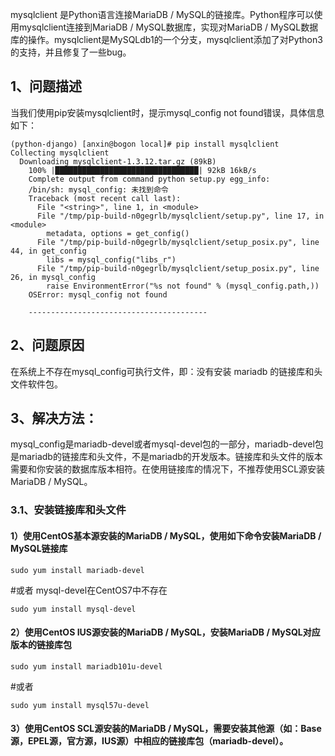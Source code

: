 mysqlclient 是Python语言连接MariaDB / MySQL的链接库。Python程序可以使用mysqlclient连接到MariaDB / MySQL数据库，实现对MariaDB / MySQL数据库的操作。mysqlclient是MySQLdb1的一个分支，mysqlclient添加了对Python3的支持，并且修复了一些bug。

## 1、问题描述
当我们使用pip安装mysqlclient时，提示mysql_config not found错误，具体信息如下：

```
(python-django) [anxin@bogon local]# pip install mysqlclient
Collecting mysqlclient
  Downloading mysqlclient-1.3.12.tar.gz (89kB)
    100% |████████████████████████████████| 92kB 16kB/s 
    Complete output from command python setup.py egg_info:
    /bin/sh: mysql_config: 未找到命令
    Traceback (most recent call last):
      File "<string>", line 1, in <module>
      File "/tmp/pip-build-n0gegrlb/mysqlclient/setup.py", line 17, in <module>
        metadata, options = get_config()
      File "/tmp/pip-build-n0gegrlb/mysqlclient/setup_posix.py", line 44, in get_config
        libs = mysql_config("libs_r")
      File "/tmp/pip-build-n0gegrlb/mysqlclient/setup_posix.py", line 26, in mysql_config
        raise EnvironmentError("%s not found" % (mysql_config.path,))
    OSError: mysql_config not found
    
    ----------------------------------------
```
## 2、问题原因
在系统上不存在mysql_config可执行文件，即：没有安装 mariadb 的链接库和头文件软件包。

## 3、解决方法：
mysql_config是mariadb-devel或者mysql-devel包的一部分，mariadb-devel包是mariadb的链接库和头文件，不是mariadb的开发版本。链接库和头文件的版本需要和你安装的数据库版本相符。在使用链接库的情况下，不推荐使用SCL源安装MariaDB / MySQL。

### 3.1、安装链接库和头文件
#### 1）使用CentOS基本源安装的MariaDB / MySQL，使用如下命令安装MariaDB / MySQL链接库

```
sudo yum install mariadb-devel
```
#或者 mysql-devel在CentOS7中不存在
```
sudo yum install mysql-devel
```
#### 2）使用CentOS IUS源安装的MariaDB / MySQL，安装MariaDB / MySQL对应版本的链接库包
```
sudo yum install mariadb101u-devel
```
#或者
```
sudo yum install mysql57u-devel
```
#### 3）使用CentOS SCL源安装的MariaDB / MySQL，需要安装其他源（如：Base源，EPEL源，官方源，IUS源）中相应的链接库包（mariadb-devel）。
